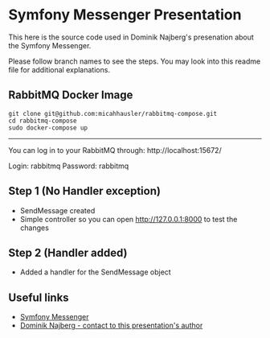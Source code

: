 # Symfony Messenger Presentation

This here is the source code used in Dominik Najberg's presenation about the Symfony Messenger.

Please follow branch names to see the steps. You may look into this readme file for additional explanations.

## RabbitMQ Docker Image

```
git clone git@github.com:micahhausler/rabbitmq-compose.git
cd rabbitmq-compose
sudo docker-compose up
```
------------------
You can log in to your RabbitMQ through:
http://localhost:15672/

Login: rabbitmq
Password: rabbitmq

## Step 1 (No Handler exception)

* SendMessage created
* Simple controller so you can open http://127.0.0.1:8000 to test the changes

## Step 2 (Handler added)

* Added a handler for the SendMessage object

## Useful links
* [Symfony Messenger](https://symfony.com/doc/current/components/messenger.html)
* [Dominik Najberg - contact to this presentation's author](https://www.linkedin.com/in/dominik-najberg/)
